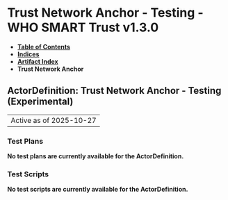 # Trust Network Anchor - Testing - WHO SMART Trust v1.3.0

* [**Table of Contents**](toc.md)
* [**Indices**](indices.md)
* [**Artifact Index**](artifacts.md)
* **Trust Network Anchor**

## ActorDefinition: Trust Network Anchor - Testing (Experimental) 

| |
| :--- |
| Active as of 2025-10-27 |

### Test Plans

**No test plans are currently available for the ActorDefinition.**

### Test Scripts

**No test scripts are currently available for the ActorDefinition.**

